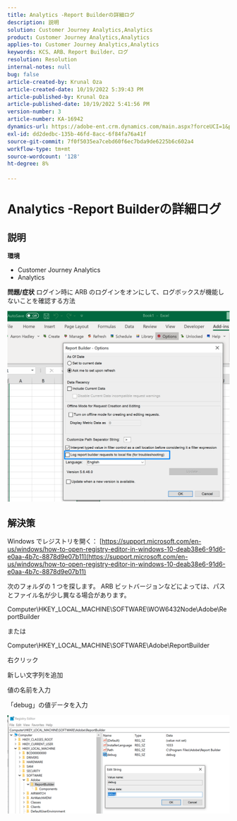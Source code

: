 ```yaml
---
title: Analytics -Report Builderの詳細ログ
description: 説明
solution: Customer Journey Analytics,Analytics
product: Customer Journey Analytics,Analytics
applies-to: Customer Journey Analytics,Analytics
keywords: KCS、ARB、Report Builder、ログ
resolution: Resolution
internal-notes: null
bug: false
article-created-by: Krunal Oza
article-created-date: 10/19/2022 5:39:43 PM
article-published-by: Krunal Oza
article-published-date: 10/19/2022 5:41:56 PM
version-number: 3
article-number: KA-16942
dynamics-url: https://adobe-ent.crm.dynamics.com/main.aspx?forceUCI=1&pagetype=entityrecord&etn=knowledgearticle&id=591c0901-d54f-ed11-bba2-00224808679b
exl-id: dd2dedbc-135b-46fd-8acc-6f84fa76a41f
source-git-commit: 7f0f5035ea7cebd60f6ec7bda9de6225b6c602a4
workflow-type: tm+mt
source-wordcount: '128'
ht-degree: 8%

---
```


# Analytics -Report Builderの詳細ログ

## 説明

<b>環境</b>
- Customer Journey Analytics
- Analytics



<b>問題/症状</b>
ログイン時に ARB のログインをオンにして、ログボックスが機能しないことを確認する方法



![](assets/___5b1c0901-d54f-ed11-bba2-00224808679b___.png)


## 解決策




Windows でレジストリを開く： [https://support.microsoft.com/en-us/windows/how-to-open-registry-editor-in-windows-10-deab38e6-91d6-e0aa-4b7c-8878d9e07b11](https://support.microsoft.com/en-us/windows/how-to-open-registry-editor-in-windows-10-deab38e6-91d6-e0aa-4b7c-8878d9e07b11)

次のフォルダの 1 つを探します。 ARB ビットバージョンなどによっては、パスとファイル名が少し異なる場合があります。

Computer\HKEY_LOCAL_MACHINE\SOFTWARE\WOW6432Node\Adobe\ReportBuilder

または

Computer\HKEY_LOCAL_MACHINE\SOFTWARE\Adobe\ReportBuilder

右クリック

新しい文字列を追加

値の名前を入力

「debug」の値データを入力

![](assets/066ee289-0b9e-eb11-b1ac-000d3a3684a8.png)
